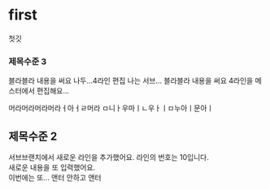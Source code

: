 # first
첫깃  
### 제목수준 3  

블라블라 내용을 써요  나두...4라인 편집 나는 서브...
블라블라 내용을 써요  4라인을 메스터에서 편집해요...  


머라머라머라머라ㅓ아ㅓㄹ머라
ㅁ니ㅏ우마ㅣㄴ우ㅏㅣㅁ누아ㅣ문아ㅣ
  
## 제목수준 2  
서브브랜치에서 새로운 라인을 추가했어요. 라인의 번호는 10입니다.  
새로운 내용을 또 입력했어요.  
이번에는 또...
앤터 안하고 앤터
